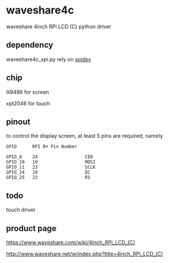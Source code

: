 # waveshare4c

waveshare 4inch RPi LCD (C) python driver

dependency
------------

waveshare4c_spi.py rely on [spidev](https://pypi.org/project/spidev/)

chip
------------

ili9486 for screen

xpt2046 for touch

pinout
------------

to control the display screen, at least 5 pins are required, namely
```
GPIO      RPI B+ Pin Number

GPIO_8    24                  CE0
GPIO_10   19                  MOSI
GPIO_11   23                  SCLK
GPIO_24   18                  DC
GPIO_25   22                  RS
```

todo
------------

touch driver

product page
------------

https://www.waveshare.com/wiki/4inch_RPi_LCD_(C)
  
http://www.waveshare.net/w/index.php?title=4inch_RPi_LCD_(C)
